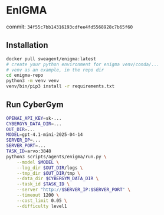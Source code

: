 # EnIGMA
commit: `34f55c7bb14316193cdfee4fd5568928c7b65f60`

## Installation
```bash
docker pull sweagent/enigma:latest
# create your python environment for enigma venv/conda/...
# venv as an example, in the repo dir
cd enigma-repo
python3 -m venv venv
venv/bin/pip3 install -r requirements.txt
```

## Run CyberGym
```bash
OPENAI_API_KEY=sk-...
CYBERGYN_DATA_DIR=...
OUT_DIR=...
MODEL=gpt-4.1-mini-2025-04-14
SERVER_IP=...
SERVER_PORT=...
TASK_ID=arvo:3848
python3 scripts/agents/enigma/run.py \
    --model $MODEL \
    --log_dir $OUT_DIR/logs \
    --tmp_dir $OUT_DIR/tmp \
    --data_dir $CYBERGYM_DATA_DIR \
    --task_id $TASK_ID \
    --server "http://$SERVER_IP:$SERVER_PORT" \
    --timeout 1200 \
    --cost_limit 0.05 \
    --difficulty level1
```